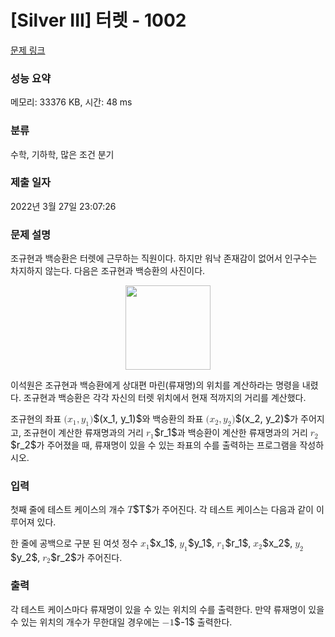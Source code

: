 # [Silver III] 터렛 - 1002 

[문제 링크](https://www.acmicpc.net/problem/1002) 

### 성능 요약

메모리: 33376 KB, 시간: 48 ms

### 분류

수학, 기하학, 많은 조건 분기

### 제출 일자

2022년 3월 27일 23:07:26

### 문제 설명

<p>조규현과 백승환은 터렛에 근무하는 직원이다. 하지만 워낙 존재감이 없어서 인구수는 차지하지 않는다. 다음은 조규현과 백승환의 사진이다.</p>

<p style="text-align: center;"><img alt="" src="https://www.acmicpc.net/upload/201003/dfcmhrjj_142c3w76qg8_b.jpg" style="height: 135px; width: 136px;"></p>

<p>이석원은 조규현과 백승환에게 상대편 마린(류재명)의 위치를 계산하라는 명령을 내렸다. 조규현과 백승환은 각각 자신의 터렛 위치에서 현재 적까지의 거리를 계산했다.</p>

<p>조규현의 좌표 <mjx-container class="MathJax" jax="CHTML" style="font-size: 109%; position: relative;"><mjx-math class="MJX-TEX" aria-hidden="true"><mjx-mo class="mjx-n"><mjx-c class="mjx-c28"></mjx-c></mjx-mo><mjx-msub><mjx-mi class="mjx-i"><mjx-c class="mjx-c1D465 TEX-I"></mjx-c></mjx-mi><mjx-script style="vertical-align: -0.15em;"><mjx-mn class="mjx-n" size="s"><mjx-c class="mjx-c31"></mjx-c></mjx-mn></mjx-script></mjx-msub><mjx-mo class="mjx-n"><mjx-c class="mjx-c2C"></mjx-c></mjx-mo><mjx-msub space="2"><mjx-mi class="mjx-i"><mjx-c class="mjx-c1D466 TEX-I"></mjx-c></mjx-mi><mjx-script style="vertical-align: -0.15em;"><mjx-mn class="mjx-n" size="s"><mjx-c class="mjx-c31"></mjx-c></mjx-mn></mjx-script></mjx-msub><mjx-mo class="mjx-n"><mjx-c class="mjx-c29"></mjx-c></mjx-mo></mjx-math><mjx-assistive-mml unselectable="on" display="inline"><math xmlns="http://www.w3.org/1998/Math/MathML"><mo stretchy="false">(</mo><msub><mi>x</mi><mn>1</mn></msub><mo>,</mo><msub><mi>y</mi><mn>1</mn></msub><mo stretchy="false">)</mo></math></mjx-assistive-mml><span aria-hidden="true" class="no-mathjax mjx-copytext">$(x_1, y_1)$</span></mjx-container>와 백승환의 좌표 <mjx-container class="MathJax" jax="CHTML" style="font-size: 109%; position: relative;"><mjx-math class="MJX-TEX" aria-hidden="true"><mjx-mo class="mjx-n"><mjx-c class="mjx-c28"></mjx-c></mjx-mo><mjx-msub><mjx-mi class="mjx-i"><mjx-c class="mjx-c1D465 TEX-I"></mjx-c></mjx-mi><mjx-script style="vertical-align: -0.15em;"><mjx-mn class="mjx-n" size="s"><mjx-c class="mjx-c32"></mjx-c></mjx-mn></mjx-script></mjx-msub><mjx-mo class="mjx-n"><mjx-c class="mjx-c2C"></mjx-c></mjx-mo><mjx-msub space="2"><mjx-mi class="mjx-i"><mjx-c class="mjx-c1D466 TEX-I"></mjx-c></mjx-mi><mjx-script style="vertical-align: -0.15em;"><mjx-mn class="mjx-n" size="s"><mjx-c class="mjx-c32"></mjx-c></mjx-mn></mjx-script></mjx-msub><mjx-mo class="mjx-n"><mjx-c class="mjx-c29"></mjx-c></mjx-mo></mjx-math><mjx-assistive-mml unselectable="on" display="inline"><math xmlns="http://www.w3.org/1998/Math/MathML"><mo stretchy="false">(</mo><msub><mi>x</mi><mn>2</mn></msub><mo>,</mo><msub><mi>y</mi><mn>2</mn></msub><mo stretchy="false">)</mo></math></mjx-assistive-mml><span aria-hidden="true" class="no-mathjax mjx-copytext">$(x_2, y_2)$</span></mjx-container>가 주어지고, 조규현이 계산한 류재명과의 거리 <mjx-container class="MathJax" jax="CHTML" style="font-size: 109%; position: relative;"><mjx-math class="MJX-TEX" aria-hidden="true"><mjx-msub><mjx-mi class="mjx-i"><mjx-c class="mjx-c1D45F TEX-I"></mjx-c></mjx-mi><mjx-script style="vertical-align: -0.15em;"><mjx-mn class="mjx-n" size="s"><mjx-c class="mjx-c31"></mjx-c></mjx-mn></mjx-script></mjx-msub></mjx-math><mjx-assistive-mml unselectable="on" display="inline"><math xmlns="http://www.w3.org/1998/Math/MathML"><msub><mi>r</mi><mn>1</mn></msub></math></mjx-assistive-mml><span aria-hidden="true" class="no-mathjax mjx-copytext">$r_1$</span></mjx-container>과 백승환이 계산한 류재명과의 거리 <mjx-container class="MathJax" jax="CHTML" style="font-size: 109%; position: relative;"><mjx-math class="MJX-TEX" aria-hidden="true"><mjx-msub><mjx-mi class="mjx-i"><mjx-c class="mjx-c1D45F TEX-I"></mjx-c></mjx-mi><mjx-script style="vertical-align: -0.15em;"><mjx-mn class="mjx-n" size="s"><mjx-c class="mjx-c32"></mjx-c></mjx-mn></mjx-script></mjx-msub></mjx-math><mjx-assistive-mml unselectable="on" display="inline"><math xmlns="http://www.w3.org/1998/Math/MathML"><msub><mi>r</mi><mn>2</mn></msub></math></mjx-assistive-mml><span aria-hidden="true" class="no-mathjax mjx-copytext">$r_2$</span></mjx-container>가 주어졌을 때, 류재명이 있을 수 있는 좌표의 수를 출력하는 프로그램을 작성하시오.</p>

### 입력 

 <p>첫째 줄에 테스트 케이스의 개수 <mjx-container class="MathJax" jax="CHTML" style="font-size: 109%; position: relative;"><mjx-math class="MJX-TEX" aria-hidden="true"><mjx-mi class="mjx-i"><mjx-c class="mjx-c1D447 TEX-I"></mjx-c></mjx-mi></mjx-math><mjx-assistive-mml unselectable="on" display="inline"><math xmlns="http://www.w3.org/1998/Math/MathML"><mi>T</mi></math></mjx-assistive-mml><span aria-hidden="true" class="no-mathjax mjx-copytext">$T$</span></mjx-container>가 주어진다. 각 테스트 케이스는 다음과 같이 이루어져 있다.</p>

<p>한 줄에 공백으로 구분 된 여섯 정수 <mjx-container class="MathJax" jax="CHTML" style="font-size: 109%; position: relative;"><mjx-math class="MJX-TEX" aria-hidden="true"><mjx-msub><mjx-mi class="mjx-i"><mjx-c class="mjx-c1D465 TEX-I"></mjx-c></mjx-mi><mjx-script style="vertical-align: -0.15em;"><mjx-mn class="mjx-n" size="s"><mjx-c class="mjx-c31"></mjx-c></mjx-mn></mjx-script></mjx-msub></mjx-math><mjx-assistive-mml unselectable="on" display="inline"><math xmlns="http://www.w3.org/1998/Math/MathML"><msub><mi>x</mi><mn>1</mn></msub></math></mjx-assistive-mml><span aria-hidden="true" class="no-mathjax mjx-copytext">$x_1$</span></mjx-container>, <mjx-container class="MathJax" jax="CHTML" style="font-size: 109%; position: relative;"><mjx-math class="MJX-TEX" aria-hidden="true"><mjx-msub><mjx-mi class="mjx-i"><mjx-c class="mjx-c1D466 TEX-I"></mjx-c></mjx-mi><mjx-script style="vertical-align: -0.15em;"><mjx-mn class="mjx-n" size="s"><mjx-c class="mjx-c31"></mjx-c></mjx-mn></mjx-script></mjx-msub></mjx-math><mjx-assistive-mml unselectable="on" display="inline"><math xmlns="http://www.w3.org/1998/Math/MathML"><msub><mi>y</mi><mn>1</mn></msub></math></mjx-assistive-mml><span aria-hidden="true" class="no-mathjax mjx-copytext">$y_1$</span></mjx-container>, <mjx-container class="MathJax" jax="CHTML" style="font-size: 109%; position: relative;"><mjx-math class="MJX-TEX" aria-hidden="true"><mjx-msub><mjx-mi class="mjx-i"><mjx-c class="mjx-c1D45F TEX-I"></mjx-c></mjx-mi><mjx-script style="vertical-align: -0.15em;"><mjx-mn class="mjx-n" size="s"><mjx-c class="mjx-c31"></mjx-c></mjx-mn></mjx-script></mjx-msub></mjx-math><mjx-assistive-mml unselectable="on" display="inline"><math xmlns="http://www.w3.org/1998/Math/MathML"><msub><mi>r</mi><mn>1</mn></msub></math></mjx-assistive-mml><span aria-hidden="true" class="no-mathjax mjx-copytext">$r_1$</span></mjx-container>, <mjx-container class="MathJax" jax="CHTML" style="font-size: 109%; position: relative;"><mjx-math class="MJX-TEX" aria-hidden="true"><mjx-msub><mjx-mi class="mjx-i"><mjx-c class="mjx-c1D465 TEX-I"></mjx-c></mjx-mi><mjx-script style="vertical-align: -0.15em;"><mjx-mn class="mjx-n" size="s"><mjx-c class="mjx-c32"></mjx-c></mjx-mn></mjx-script></mjx-msub></mjx-math><mjx-assistive-mml unselectable="on" display="inline"><math xmlns="http://www.w3.org/1998/Math/MathML"><msub><mi>x</mi><mn>2</mn></msub></math></mjx-assistive-mml><span aria-hidden="true" class="no-mathjax mjx-copytext">$x_2$</span></mjx-container>, <mjx-container class="MathJax" jax="CHTML" style="font-size: 109%; position: relative;"><mjx-math class="MJX-TEX" aria-hidden="true"><mjx-msub><mjx-mi class="mjx-i"><mjx-c class="mjx-c1D466 TEX-I"></mjx-c></mjx-mi><mjx-script style="vertical-align: -0.15em;"><mjx-mn class="mjx-n" size="s"><mjx-c class="mjx-c32"></mjx-c></mjx-mn></mjx-script></mjx-msub></mjx-math><mjx-assistive-mml unselectable="on" display="inline"><math xmlns="http://www.w3.org/1998/Math/MathML"><msub><mi>y</mi><mn>2</mn></msub></math></mjx-assistive-mml><span aria-hidden="true" class="no-mathjax mjx-copytext">$y_2$</span></mjx-container>, <mjx-container class="MathJax" jax="CHTML" style="font-size: 109%; position: relative;"><mjx-math class="MJX-TEX" aria-hidden="true"><mjx-msub><mjx-mi class="mjx-i"><mjx-c class="mjx-c1D45F TEX-I"></mjx-c></mjx-mi><mjx-script style="vertical-align: -0.15em;"><mjx-mn class="mjx-n" size="s"><mjx-c class="mjx-c32"></mjx-c></mjx-mn></mjx-script></mjx-msub></mjx-math><mjx-assistive-mml unselectable="on" display="inline"><math xmlns="http://www.w3.org/1998/Math/MathML"><msub><mi>r</mi><mn>2</mn></msub></math></mjx-assistive-mml><span aria-hidden="true" class="no-mathjax mjx-copytext">$r_2$</span></mjx-container>가 주어진다.</p>

### 출력 

 <p>각 테스트 케이스마다 류재명이 있을 수 있는 위치의 수를 출력한다. 만약 류재명이 있을 수 있는 위치의 개수가 무한대일 경우에는 <mjx-container class="MathJax" jax="CHTML" style="font-size: 109%; position: relative;"><mjx-math class="MJX-TEX" aria-hidden="true"><mjx-mo class="mjx-n"><mjx-c class="mjx-c2212"></mjx-c></mjx-mo><mjx-mn class="mjx-n"><mjx-c class="mjx-c31"></mjx-c></mjx-mn></mjx-math><mjx-assistive-mml unselectable="on" display="inline"><math xmlns="http://www.w3.org/1998/Math/MathML"><mo>−</mo><mn>1</mn></math></mjx-assistive-mml><span aria-hidden="true" class="no-mathjax mjx-copytext">$-1$</span></mjx-container> 출력한다.</p>

